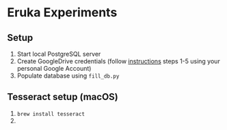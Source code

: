 # Eruka Experiments

## Setup

1. Start local PostgreSQL server
2. Create GoogleDrive credentials (follow [instructions](https://pythonhosted.org/PyDrive/quickstart.html) steps 1-5 using your personal Google Account)
3. Populate database using `fill_db.py`

## Tesseract setup (macOS)

1. `brew install tesseract`
2.